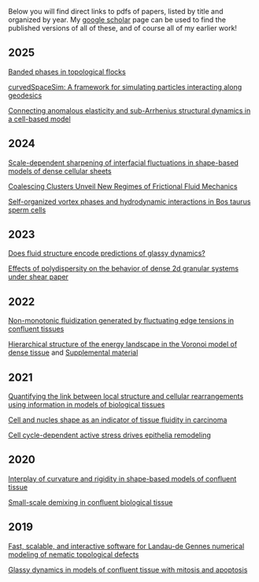 Below you will find direct links to pdfs of papers, listed by title and organized by year. My [google scholar](https://scholar.google.com/citations?user=yNzwdBcAAAAJ&hl=en&oi=ao) page can be used to find the published versions of all of these, and of course all of my earlier work!

## 2025

[Banded phases in topological flocks](/2025_softMatter_voronoiBandingFlocks/reprint.pdf)

[curvedSpaceSim: A framework for simulating particles interacting along geodesics](/2025_CompPhysComm_curvedSpaceSim/reprint.pdf)

[Connecting anomalous elasticity and sub-Arrhenius structural dynamics in a cell-based model](/2025_PRL_voronoiModelFiniteT/reprint.pdf)


## 2024 

[Scale-dependent sharpening of interfacial fluctuations in shape-based models of dense cellular sheets](/2024_softMatter_voronoiSurfaceFluctuations/reprint.pdf)

[Coalescing Clusters Unveil New Regimes of Frictional Fluid Mechanics](/2024_PRR_brownianCoalescence/reprint.pdf)

[Self-organized vortex phases and hydrodynamic interactions in Bos taurus sperm cells](/2024_PRE_vortexPhaseFlocking/reprint.pdf)

## 2023

[Does fluid structure encode predictions of glassy dynamics?](/2023_PRR_fluidityAndSoftness/reprint.pdf)

[Effects of polydispersity on the behavior of dense 2d granular systems under shear paper](/2023_PRE_polydisperseShear/reprint.pdf)


## 2022

[Non-monotonic fluidization generated by fluctuating edge tensions in confluent tissues](/2022_SoftMatter_fluctatingTensionVM/reprint.pdf)

[Hierarchical structure of the energy landscape in the Voronoi model of dense tissue](/2022_PRR_VoronoiGardner/reprint.pdf)  and [Supplemental material](/2022_PRR_VoronoiGardner/supMat.pdf) 

## 2021

[Quantifying the link between local structure and cellular rearrangements using information in models of biological tissues](/2021_SoftMatter_VoronoiModelSoftness/reprint.pdf)

[Cell and nucles shape as an indicator of tissue fluidity in carcinoma](/2021_PRX_cellShapeTissueFluidityCarcinoma/reprint.pdf)

[Cell cycle-dependent active stress drives epithelia remodeling](/2021_PNAS_cellCycleStresses/reprint.pdf)


## 2020

[Interplay of curvature and rigidity in shape-based models of confluent tissue](/2020_PRR_sphericalVertexModel/reprint.pdf)

[Small-scale demixing in confluent biological tissue](/2020_SoftMatter_smallScaleDemixingVM/reprint.pdf)

## 2019

[Fast, scalable, and interactive software for Landau-de Gennes numerical modeling of nematic topological defects](/2019_frontiersInPhysics_openQmin/reprint.pdf)

[Glassy dynamics in models of confluent tissue with mitosis and apoptosis](/2019_softMatter_glassyDividingCells/reprint.pdf)
